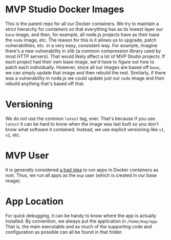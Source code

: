 # MVP Studio Docker Images

This is the parent repo for all our Docker containers. We try to maintain a strict hierarchy for containers so that
everything has as its lowest layer our `base` image, and then, for example, all node.js projects have as their base the
`node` image, etc. The reason for this is it allows us to upgrade, patch vulnerabilities, etc. in a very easy, consistent
way. For example, imagine there's a new vulnerability in zlib (a common compression library used by most HTTP servers).
That would likely affect a lot of MVP Studio projects.  If each project had their own base image, we'd have to figure out
how to patch each individually. However, since all our images are based off `base`, we can simply update that image and
then rebuild the rest. Similarly, if there was a vulnerability in node.js we could update just our `node` image and then
rebuild anything that's based off that.

# Versioning

We do *not* use the common `latest` tag, ever. That's because if you use `latest` it can be hard to know when the image
was last built so you don't know what software it contained. Instead, we use explicit versioning like `v1`, `v2`, etc.

# MVP User

It is generally considered [a bad idea](https://www.oreilly.com/ideas/five-security-concerns-when-using-docker) to run
apps in Docker containers as root. Thus, we run all apps as the `mvp` user (which is created in our base image).

# App Location

For quick debugging, it can be handy to know where the app is actually installed. By convention, we always put the
application in `/home/mvp/app`. That is, the main executable and as much of the supporting code and configuration as
possible can all be found in that folder.
